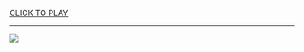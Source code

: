 
<a href="https://premium76.site?title=motorcycle_games_unblocked_games&ref=13M">CLICK TO PLAY</a></h3>
<hr>

<a href="https://premium76.site?title=motorcycle_games_unblocked_games&ref=13M"><img src="https://clearcache.store/games.png"></a>


